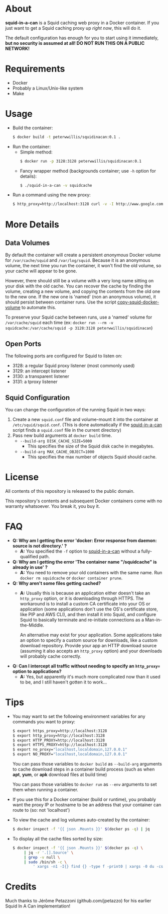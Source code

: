 # About
**squid-in-a-can** is a Squid caching web proxy in a Docker container. If you just want to get a Squid caching proxy up *right now*, this will do it.

The default configuration has enough for you to start using it immediately, **but no security is assumed at all! DO NOT RUN THIS ON A PUBLIC NETWORK!**


# Requirements
 - Docker
 - Probably a Linux/Unix-like system
 - Make

# Usage
 - Build the container:
   ```bash
   $ docker build -t peterwwillis/squidinacan:0.1 .
   ```
 - Run the container:
   - Simple method:
     ```bash
     $ docker run -p 3128:3128 peterwwillis/squidinacan:0.1
     ```
   - Fancy wrapper method (backgrounds container; use `-h` option for details):
     ```bash
     $ ./squid-in-a-can -v squidcache
     ```
 - Run a command using the new proxy:
   ```bash
   $ http_proxy=http://localhost:3128 curl -v -I http://www.google.com/
   ```

# More Details

## Data Volumes
By default the container will create a persistent *anonymous* Docker volume for `/var/cache/squid` and `/var/log/squid`. Because it is an anonymous volume, the next time you run the container, it won't find the old volume, so your cache will appear to be gone.

However, there should still be a volume with a very long name sitting on your disk with the old cache. You can recover the cache by finding the volume, creating a new volume, and copying the contents from the old one to the new one. If the new one is 'named' (non an anonymous volume), it should persist between container runs. Use the script [copy-squid-docker-volume](./copy-squid-docker-volume) to automate this.

To preserve your Squid cache between runs, use a 'named' volume for `/var/cache/squid` each time (ex: `docker run --rm -v squidcache:/var/cache/squid -p 3128:3128 peterwwillis/squidinacan`)

## Open Ports
The following ports are configured for Squid to listen on:
 - 3128: a regular Squid proxy listener (most commonly used)
 - 3129: an intercept listener
 - 3130: a transparent listener
 - 3131: a tproxy listener

## Squid Configuration
You can change the configuration of the running Squid in two ways:
 1. Create a new `squid.conf` file and volume-mount it into the container at `/etc/squid/squid.conf`. (This is done automatically if the [squid-in-a-can](./squid-in-a-can) script finds a `squid.conf` file in the current directory)
 2. Pass new build arguments at `docker build` time.
    - `--build-arg DISK_CACHE_SIZE=5000`
      - This specifies the size of the Squid disk cache in megabytes.
    - `--build-arg MAX_CACHE_OBJECT=1000`
      - This specifies the max number of objects Squid should cache.

# License
All contents of this repository is released to the public domain.

This repository's contents and subsequent Docker containers come with no warranty whatsoever. You break it, you buy it.

# FAQ
 - **Q: Why am I getting the error 'docker: Error response from daemon: source is not directory.' ?**
   - **A:** You specified the `-f` option to [squid-in-a-can](./squid-in-a-can) without a fully-qualified path.
 - **Q: Why am I getting the error 'The container name "/squidcache" is already in use' ?**
   - **A:** You need to remove your old containers with the same name. Run `docker rm squidcache` or `docker container prune`.
 - **Q: Why aren't some files getting cached?**
   - **A:** Usually this is because an application either doesn't take an `http_proxy` option, or it is downloading through HTTPS. The workaround is to install a custom CA certificate into your OS or application (some applications don't use the OS's certificate store, like PIP and AWS CLI), and then install it into Squid, and configure Squid to basically terminate and re-initiate connections as a Man-in-the-Middle.
   
     An alternative may exist for your application. Some applications take an option to specify a custom source for downloads, like a custom download repository. Provide your app an HTTP download source (assuming it also accepts an `http_proxy` option) and your downloads will probably cache correctly.
 - **Q: Can I intercept all traffic without needing to specify an `http_proxy=` option to applications?**
   - **A:** Yes, but apparently it's much more complicated now than it used to be, and I still haven't gotten it to work...

# Tips
 - You may want to set the following environment variables for any commands you want to proxy:
   ```bash
   $ export https_proxy=http://localhost:3128
   $ export http_proxy=http://localhost:3128
   $ export HTTP_PROXY=http://localhost:3128
   $ export HTTPS_PROXY=http://localhost:3128
   $ export no_proxy="localhost,localdomain,127.0.0.1"
   $ export NO_PROXY="localhost,localdomain,127.0.0.1"
   ```
   You can pass those variables to `docker build` as `--build-arg` arguments to cache download steps in a container build process (such as when **apt**, **yum**, or **apk** download files at build time)
   
   You can pass those variables to `docker run` as `--env` arguments to set them when running a container.

 - If you use this for a Docker container (build or runtime), you probably want the proxy IP or hostname to be an address that your container can route to (so: not 'localhost')

 - To view the cache and log volumes auto-created by the container:
   ```bash
   $ docker inspect -f '{{ json .Mounts }}' $(docker ps -q) | jq
   ```

 - To display all the cache files sorted by size:
   ```bash
   $ docker inspect -f '{{ json .Mounts }}' $(docker ps -q) \
        | jq -r '.[].Source' \
        | grep -v null \
        | sudo /bin/sh -c \
            ' xargs -n1 -I{} find {} -type f -print0 | xargs -0 du -csh | sort -h '
   ```

# Credits

Much thanks to Jérôme Petazzoni (github.com/jpetazzo) for his earlier Squid In A Can implementation!

